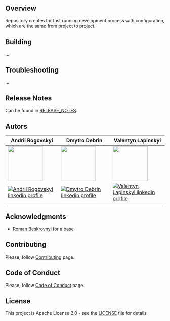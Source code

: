 ## Overview
Repository creates for fast running development process with configuration, which are the same from project to project.

## Building
...

## Troubleshooting
...

## Release Notes
Can be found in [RELEASE_NOTES](RELEASE_NOTES.md).

## Autors

| **Andrii Rogovskyi**      | **Dmytro Debrin**         | **Valentyn Lapinskyi**         |
| ----------- | ----------- | ----------- |
| <img src="https://media-exp1.licdn.com/dms/image/C4E03AQF1ARHm_IRZXA/profile-displayphoto-shrink_800_800/0/1619955291205?e=1655337600&v=beta&t=iT0DjKXZ5T_6Apv2JbSJblOC7JmLVD736h05jWK5z_o" width="110" height="110">     | <img src="https://media-exp1.licdn.com/dms/image/C4D03AQHNjhBfpc4eKg/profile-displayphoto-shrink_800_800/0/1649680364761?e=1655337600&v=beta&t=xS9FzK1FSvDAACmP3Zdgi5tv76qj2MIf4DjR5AafruI" width="110" height="110"> | <img src="https://media-exp1.licdn.com/dms/image/C4D03AQHYQQzicedxtw/profile-displayphoto-shrink_200_200/0/1650201276833?e=1655942400&v=beta&t=TBUMvC4VBv4tb0LJgEIUsb0bOSVLiitN0Wpvs3toZsc" width="110" height="110"> |
| [![Andrii Rogovskyi linkedin profile](https://img.shields.io/badge/LinkedIn-0077B5?style=for-the-badge&logo=linkedin&logoColor=white)](https://www.linkedin.com/in/andrii-rogovskyi/)   |  [![Dmytro Debrin linkedin profile](https://img.shields.io/badge/LinkedIn-0077B5?style=for-the-badge&logo=linkedin&logoColor=white)](https://www.linkedin.com/in/dmitry-debrin-a90ba122b) |  [![Valentyn Lapinskyi linkedin profile](https://img.shields.io/badge/LinkedIn-0077B5?style=for-the-badge&logo=linkedin&logoColor=white)](https://www.linkedin.com/in/valentyn-lapinskyi) | 


## Acknowledgments
* [Roman Beskrovnyi](https://github.com/romankh3) for a [base](https://github.com/template-repository/template-repository)

## Contributing
Please, follow [Contributing](CONTRIBUTING.md) page.

## Code of Conduct
Please, follow [Code of Conduct](CODE_OF_CONDUCT.md) page.

## License
This project is Apache License 2.0 - see the [LICENSE](LICENSE) file for details

